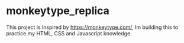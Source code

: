 # monkeytype_replica

This project is inspired by https://monkeytype.com/, Im building this to practice my HTML, CSS and Javascript knowledge.
